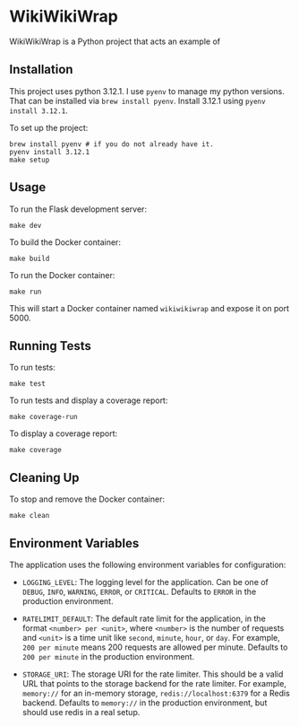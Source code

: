 # WikiWikiWrap

WikiWikiWrap is a Python project that acts an example of

## Installation

This project uses python 3.12.1. I use `pyenv` to manage my python versions. That can be installed via `brew install pyenv`. Install 3.12.1 using `pyenv install 3.12.1`.

To set up the project:

```
brew install pyenv # if you do not already have it.
pyenv install 3.12.1
make setup
```

## Usage

To run the Flask development server:
```
make dev
```
To build the Docker container:
```
make build
```

To run the Docker container:
```
make run
```
This will start a Docker container named `wikiwikiwrap` and expose it on port 5000.

## Running Tests

To run tests:

```
make test
```

To run tests and display a coverage report:
```
make coverage-run
```

To display a coverage report:
```
make coverage
```

## Cleaning Up

To stop and remove the Docker container:
```
make clean
```


## Environment Variables

The application uses the following environment variables for configuration:

- `LOGGING_LEVEL`: The logging level for the application. Can be one of `DEBUG`, `INFO`, `WARNING`, `ERROR`, or `CRITICAL`. Defaults to `ERROR` in the production environment.

- `RATELIMIT_DEFAULT`: The default rate limit for the application, in the format `<number> per <unit>`, where `<number>` is the number of requests and `<unit>` is a time unit like `second`, `minute`, `hour`, or `day`. For example, `200 per minute` means 200 requests are allowed per minute. Defaults to `200 per minute` in the production environment.

- `STORAGE_URI`: The storage URI for the rate limiter. This should be a valid URL that points to the storage backend for the rate limiter. For example, `memory://` for an in-memory storage, `redis://localhost:6379` for a Redis backend. Defaults to `memory://` in the production environment, but should use redis in a real setup.

